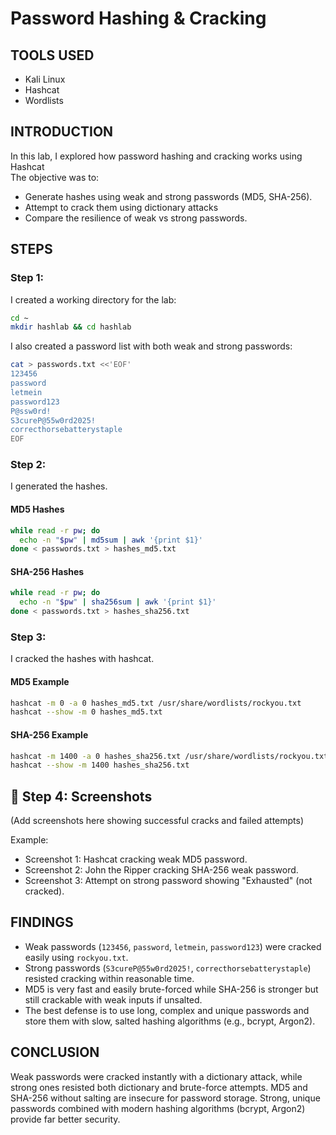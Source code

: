 # Password Hashing & Cracking 

##  TOOLS USED
- Kali Linux
- Hashcat
- Wordlists

##  INTRODUCTION
In this lab, I explored how password hashing and cracking works using Hashcat   
The objective was to:
- Generate hashes using weak and strong passwords (MD5, SHA-256).
- Attempt to crack them using dictionary attacks
- Compare the resilience of weak vs strong passwords.

## STEPS 

### Step 1: 
I created a working directory for the lab:

```bash
cd ~
mkdir hashlab && cd hashlab
```

I also created a password list with both weak and strong passwords:

```bash
cat > passwords.txt <<'EOF'
123456
password
letmein
password123
P@ssw0rd!
S3cureP@55w0rd2025!
correcthorsebatterystaple
EOF
```


### Step 2: 
I generated the hashes.

#### MD5 Hashes
```bash
while read -r pw; do
  echo -n "$pw" | md5sum | awk '{print $1}'
done < passwords.txt > hashes_md5.txt
```

#### SHA-256 Hashes
```bash
while read -r pw; do
  echo -n "$pw" | sha256sum | awk '{print $1}'
done < passwords.txt > hashes_sha256.txt
```


### Step 3: 
I cracked the hashes with hashcat.

#### MD5 Example
```bash
hashcat -m 0 -a 0 hashes_md5.txt /usr/share/wordlists/rockyou.txt
hashcat --show -m 0 hashes_md5.txt
```

#### SHA-256 Example
```bash
hashcat -m 1400 -a 0 hashes_sha256.txt /usr/share/wordlists/rockyou.txt
hashcat --show -m 1400 hashes_sha256.txt
```


## 📸 Step 4: Screenshots

(Add screenshots here showing successful cracks and failed attempts)

Example:
- Screenshot 1: Hashcat cracking weak MD5 password.
- Screenshot 2: John the Ripper cracking SHA-256 weak password.
- Screenshot 3: Attempt on strong password showing "Exhausted" (not cracked).


## FINDINGS

- Weak passwords (`123456`, `password`, `letmein`, `password123`) were cracked easily using `rockyou.txt`.  
- Strong passwords (`S3cureP@55w0rd2025!`, `correcthorsebatterystaple`) resisted cracking within reasonable time.  
- MD5 is very fast and easily brute-forced while SHA-256 is stronger but still crackable with weak inputs if unsalted.
- The best defense is to use long, complex and unique passwords and store them with slow, salted hashing algorithms (e.g., bcrypt, Argon2).

## CONCLUSION

Weak passwords were cracked instantly with a dictionary attack, while strong ones resisted both dictionary and brute-force attempts. MD5 and SHA-256 without salting are insecure for password storage. Strong, unique passwords combined with modern hashing algorithms (bcrypt, Argon2) provide far better security.
